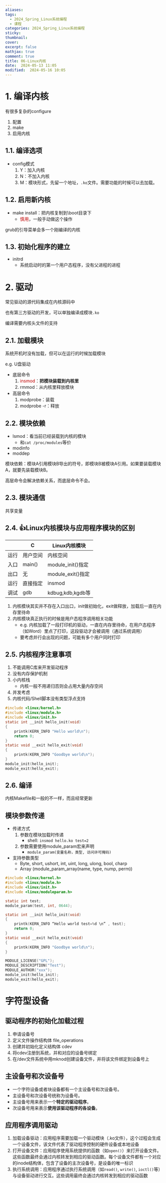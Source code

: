 ```yaml
---
aliases: 
tags:
  - 2024_Spring_Linux系统编程
  - 课程
categories: 2024_Spring_Linux系统编程
sticky:
thumbnail:
cover: 
excerpt: false
mathjax: true
comment: true
title: 06-Linux内核
date:  2024-05-13 11:05
modified:  2024-05-16 10:05
---
```


# 1. 编译内核

有很多复杂的configure

1. 配置
2. make
3. 启用内核

## 1.1. 编译选项

- config模式
	1. Y：加入内核
	2. N：不加入内核
	3. M：模块形式，先留一个地址，`.ko`文件。需要功能的时候可以去加载。

## 1.2. 启用新内核

- make install：把内核复制到\\boot目录下
	- <font color="#c00000">慎用</font>，一般手动做这个操作

grub的引导菜单会多一个刚编译的内核

## 1.3. 初始化程序的建立

- initrd
	- 系统启动时的第一个用户态程序，没有父进程的进程

# 2. 驱动

常见驱动的源代码集成在内核源码中

也有第三方驱动的开发，可以单独编译成模块`.ko`

编译需要内核头文件的支持

## 2.1. 加载模块

系统开机时没有加载，但可以在运行的时候加载模块

e.g. U盘驱动

- 底层命令
	1. <font color="#c00000">insmod</font>：**把模块装载到内核里**
	2. rmmod：从内核里释放模块
- 高层命令
	1. modprobe：装载
	2. modprobe -r：释放


## 2.2. 模块依赖


- lsmod：看当前已经装载到内核的模块
	- 和`cat /proc/modules`等价
- modinfo
- moddep


模块依赖：模块A引用模块B导出的符号，即模块B被模块A引用。如果要装载模块A，就要先装载模块B。

高层命令会解决依赖关系，而底层命令不会。

## 2.3. 模块通信

共享变量



## 2.4. 👍Linux内核模块与应用程序模块的区别

|     | C      | Linux内核模块       |
| --- | ------ | --------------- |
| 运行  | 用户空间   | 内核空间            |
| 入口  | main() | module_init()指定 |
| 出口  | 无      | module_exit()指定 |
| 运行  | 直接指定   | insmod          |
| 调试  | gdb    | kdbug,kdb,kgdb等 |
1. 内核模块其实并不存在入口出口，init做初始化，exit做释放，加载后一直在内存里待命
2. 内核模块真正执行的时候是用户态程序调用相关功能
	- e.g. 内核加载了一段打印机的驱动，一直在内存里待命，在用户态程序（如Word）里点了打印，这段驱动才会被调用（通过系统调用）
	- 要考虑并行会出现的问题，可能有多个用户同时打印



## 2.5. 内核程序注意事项

1. 不能调用C库来开发驱动程序
2. 没有内存保护机制
3. 小内核栈
	- 内核一般不用递归否则会占用大量内存空间
4. 并发考虑
5. 内核代码/Shell脚本没有类型浮点支持


```c
#include <linux/kernel.h>
#include <linux/module.h>
#include <linux/init.h>
static int __init hello_init(void)
{
	printk(KERN_INFO "Hello world\n");
	return 0;
}
static void __exit hello_exit(void)
{
	printk(KERN_INFO "Goodbye world\n");
}
module_init(hello_init);
module_exit(hello_exit);
```


## 2.6. 编译


内核Makefile和一般的不一样，而且经常更新



## 模块参数传递

- 传递方式
	1. 参数在模块加载时传递
		- shell: `insmod hello.ko test=2`
	2. 参数需要使用module_param宏来声明
		- `module_param(变量名称，类型, 访问许可掩码)`
- 支持参数类型
	- Byte, short, ushort, int, uint, long, ulong, bool, charp
	- Array (module_param_array(name, type, nump, perm))

```c
#include <linux/kernel.h>
#include <linux/module.h>
#include <linux/init.h>
#include <linux/moduleparam.h>

static int test;
module_param(test, int, 0644);

static int __init hello_init(void)
{
	printk(KERN_INFO “Hello world test=%d \n” , test);
	return 0;
}
static void __exit hello_exit(void)
{
	printk(KERN_INFO "Goodbye world\n");
}

MODULE_LICENSE("GPL");
MODULE_DESCRIPTION("Test");
MODULE_AUTHOR("xxx");
module_init(hello_init);
module_exit(hello_exit);
```



# 字符型设备


## 驱动程序的初始化加载过程

1. 申请设备号
2. 定义文件操作结构体 file_operations
3. 创建并初始化定义结构体 cdev
4. 将cdev注册到系统，并和对应的设备号绑定
5. 在/dev文件系统中用mknod创建设备文件，并将该文件绑定到设备号上

## 主设备号和次设备号

- 一个字符设备或者块设备都有一个主设备号和次设备号。
- 主设备号和次设备号统称为设备号。
- 主设备号用来表示一个**特定的驱动程序**。
- 次设备号用来表示**使用该驱动程序的各设备**。


## 应用程序调用驱动

1. 加载设备驱动：应用程序需要加载一个驱动模块（.ko文件），这个过程会生成一个设备文件，该文件代表了驱动程序控制的硬件设备或本地设备
2. 打开设备文件：应用程序使用系统提供的函数（如`open()`）来打开设备文件。这些函数最终会通过内核转发到相应的驱动函数。每个设备文件都有一个对应的inode结构体，包含了设备的主次设备号，是设备的唯一标识
3. 执行系统调用：应用程序通过执行系统调用（如`read()`, `write()`, `ioctl()`等）与设备驱动进行交互。这些调用最终会通过内核转发到相应的驱动函数